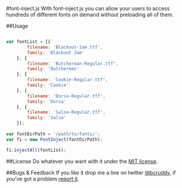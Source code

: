 #font-inject.js
With font-inject.js you can allow your users to access hundreds of different fonts on demand without preloading all of them.

##Usage
```javascript

var fontList = [{
        filename: 'Blackout-2am.ttf',
        family: 'Blackout 2am'
    }, {
        filename: 'Butcherman-Regular.ttf',
        family: 'Butcherman'
    }, {
        filename: 'Cookie-Regular.ttf',
        family: 'Cookie'
    }, {
        filename: 'Dorsa-Regular.ttf',
        family: 'Dorsa'
    }, {
        filename: 'Salsa-Regular.ttf',
        family: 'Salsa'
    }];
    
var fontDirPath = '/path/to/fonts/';
var fi = new FontInject(fontDirPath);

fi.injectAll(fontList);

```

##License
Do whatever you want with it under the [MIT license](https://github.com/bcruddy/FontInject/LICENSE.md).

##Bugs & Feedback
If you like it drop me a line on twitter [@bcruddy](https://twitter.com/bcruddy), if you've got a problem [report it](https://github.com/bcruddy/FontInject/issues).



